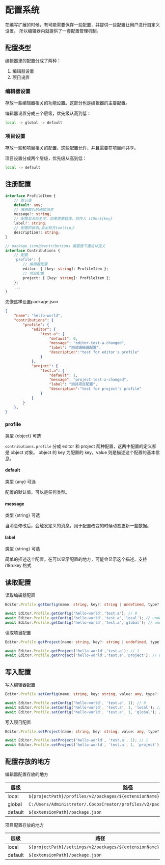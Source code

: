 # 配置系统

在编写扩展的时候，有可能需要保存一些配置，并提供一些配置让用户进行自定义设置。
所以编辑器内就提供了一套配置管理机制。

## 配置类型

编辑器里的配置分成了两种：

1. 编辑器设置
2. 项目设置

### 编辑器设置

存放一些编辑器相关的功能设置。这部分也是编辑器的主要配置。

编辑器设置分成三个层级，优先级从高到低：

```sh
local -> global -> default
```

### 项目设置

存放一些和项目相关的配置，这些配置允许，并且需要在项目间共享。

项目设置分成两个层级，优先级从高到低：

```sh
local -> default
```

## 注册配置

<span id="interface"></span>

```typescript
interface ProfileItem {
    // 默认值
    default: any;
    // 被修改后的通知消息
    message?: string;
    // 配置显示的名字，如果需要翻译，则传入 i18n:${key}
    label?: string;
    // 配置的说明,会出现在tooltip上
    description?: string;
}

// package.json的contributions 需要像下面这样定义
interface Contributions {
    // 配置
    'profile': {
        // 编辑器配置
        editor: { [key: string]: ProfileItem };
        // 项目配置
        project: { [key: string]: ProfileItem };
    };
    ...
}
```

先像这样设置package.json

```json
{
    "name": "hello-world",
    "contributions": {
        "profile": {
            "editor": {
                "test.a": {
                    "default": 0,
                    "message": "editor-test-a-changed",
                    "label": "测试编辑器配置",
                    "description":"test for editor's profile"
                }
            },
            "project": {
                "test.a": {
                    "default": 1,
                    "message": "project-test-a-changed",
                    "label": "测试项目配置",
                    "description":"test for project's profile"
                }
            }
        }
    },
}
```

### profile

类型 {object} 可选

`contributions.profile` 分成 editor 和 project 两种配置，这两中配置的定义都是 object 对象。
object 的 key 为配置的 key，value 则是描述这个配置的基本信息。

#### default

类型 {any} 可选

配置的默认值。可以是任何类型。

#### message

类型 {string} 可选

当消息修改后，会触发定义的消息。用于配置改变的时候动态更新一些数据。

#### label

类型 {string} 可选

简单的描述这个配置。在可以显示配置的地方，可能会显示这个描述。支持 i18n:key 格式

## 读取配置

读取编辑器配置

```typescript
Editor.Profile.getConfig(name: string, key?: string | undefined, type?: "default" | "global" | "local" | undefined): Promise<any>
```

```javascript
await Editor.Profile.getConfig('hello-world','test.a'); // 0
await Editor.Profile.getConfig('hello-world','test.a','local'); // undefined
await Editor.Profile.getConfig('hello-world','test.a','global'); // undefined
```

读取项目配置

```typescript
Editor.Profile.getProject(name: string, key?: string | undefined, type?: "default" | "project" | undefined): Promise<any>
```

```javascript
await Editor.Profile.getProject('hello-world','test.a'); // 1
await Editor.Profile.getProject('hello-world','test.a','project'); // undefined
```

## 写入配置

写入编辑器配置

```typescript
Editor.Profile.setConfig(name: string, key: string, value: any, type?: "default" | "global" | "local" | undefined): Promise<void>
```

```javascript
await Editor.Profile.setConfig('hello-world', 'test.a', 1); // 0
await Editor.Profile.setConfig('hello-world', 'test.a', 1, 'local'); // undefined
await Editor.Profile.setConfig('hello-world', 'test.a', 1, 'global'); // undefined
```

写入项目配置

```typescript
Editor.Profile.setProject(name: string, key: string, value: any, type?: "default" | "project" | undefined): Promise<void>
```

```javascript
await Editor.Profile.setProject('hello-world', 'test.a', 1); // 1
await Editor.Profile.setProject('hello-world', 'test.a', 1, 'project'); // undefined
```

## 配置存放的地方

编辑器配置存放的地方

| 层级    | 路径                                                         |
| ------- | ------------------------------------------------------------ |
| local   | `${projectPath}/profiles/v2/packages/${extensionName}.json`  |
| global  | `C:/Users/Administrator/.CocosCreator/profiles/v2/packages/${extensionName}.json` |
| default | `${extensionPath}/package.json`                              |

项目配置存放的地方

| 层级    | 路径                                                        |
| ------- | ----------------------------------------------------------- |
| local   | `${projectPath}/settings/v2/packages/${extensionName}.json` |
| default | `${extensionPath}/package.json`                             |
